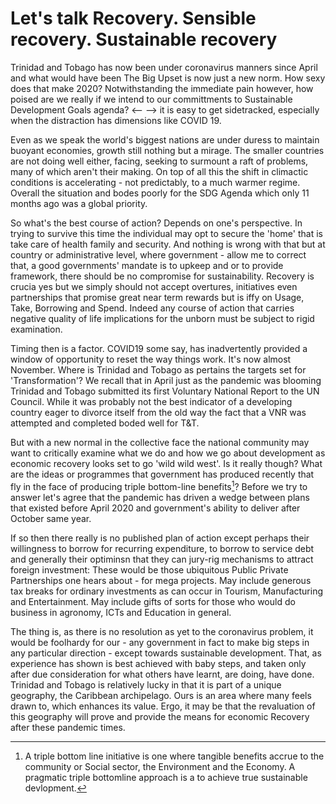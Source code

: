 # Let's talk Recovery. Sensible recovery. Sustainable recovery 

Trinidad and Tobago has now been under coronavirus manners since April and what would have been The Big Upset is now just a new norm. How sexy does that make 2020? Notwithstanding the immediate pain however, how poised are we really if we intend to our committments to Sustainable Development Goals agenda? <-- --> it is easy to get sidetracked, especially when the distraction has dimensions like COVID 19. 

Even as we speak the world's biggest nations are under duress to maintain buoyant economies, growth still nothing but a mirage. The smaller countries are not doing well either, facing, seeking to surmount a raft of problems, many of which aren't their making. On top of all this the shift in climactic conditions is accelerating - not predictably, to a much warmer regime. Overall the situation and bodes poorly for the SDG Agenda which only 11 months ago was a global priority.

So what's the best course of action? Depends on one's perspective. In trying to survive this time the individual may opt to secure the 'home' that is take care of health family and security. And nothing is wrong with that but at country or administrative level, where government - allow me to correct that, a good governments' mandate is to upkeep and or to provide framework, there should be no compromise for  sustainability. Recovery is crucia yes but we simply should not accept overtures, initiatives even partnerships that promise great near term rewards but is iffy on Usage, Take, Borrowing and Spend. Indeed any course of action that carries negative quality of life implications for the unborn must be subject to rigid examination. 

Timing then is a factor. COVID19 some say, has inadvertently provided a window of opportunity to reset the way things work. It's now almost November. Where is Trinidad and Tobago as pertains the targets set for 'Transformation'? We recall that in April just as the pandemic was blooming Trinidad and Tobago submitted its first Voluntary National Report to the UN Council. While it was probably not the best indicator of a developing country eager to divorce itself from the old way the fact that a VNR was attempted and completed boded well for T&T. 

But with a new normal in the collective face the national community  may want to critically examine what we do and how we go about development as economic recovery looks set to go 'wild wild west'.
Is it really though? What are the ideas or programmes that government has produced recently that fly in the face of producing triple bottom-line benefits[^1]? Before we try to answer let's agree that the pandemic has driven a wedge between plans that existed before April 2020 and government's ability to deliver after October same year. 


[^1]:  A triple bottom line initiative is one where tangible benefits accrue to the community or Social sector, the Environment and the Economy. A pragmatic  triple bottomline approach is a to achieve true sustainable devlopment. 

If so then there really is no published plan of action except perhaps their willingness to borrow for recurring expenditure, to borrow to service debt and generally their optiminsn that they can jury-rig mechanisms to attract foreign investment: These would be those ubiquitous Public Private Partnerships one hears about - for mega projects. May include generous tax breaks for ordinary investments as can occur in Tourism, Manufacturing and Entertainment. May include gifts of sorts for those who would do business in agronomy, ICTs and Education in general.

The thing is, as there is no resolution as yet to the coronavirus problem, it would be foolhardy for our - any government in fact to make big steps in any particular direction - except towards sustainable development. That, as experience has shown is best achieved with baby steps, and taken only after due consideration for what others have learnt, are doing, have done. Trinidad and Tobago is relatively lucky in that it is part of a unique geography, the Caribbean archipelago. Ours is an area where many feels drawn to, which enhances its value. Ergo, it may be that the revaluation of this geography will prove and provide the means for economic Recovery after these pandemic times. <!-- Read more on that [here](#revaluation)   write the next article as 'revaluation post pandemic ---> 

  